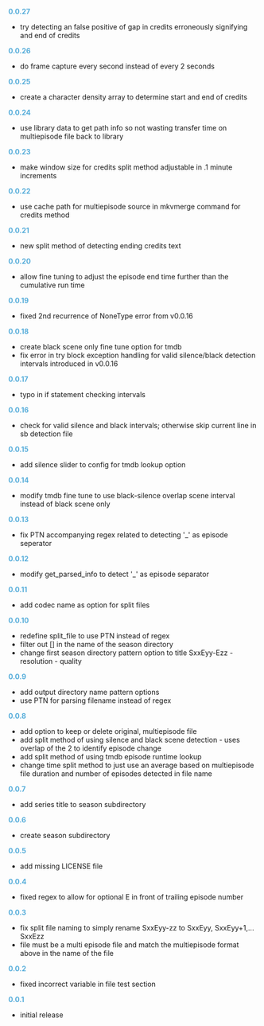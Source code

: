 
**<span style="color:#56adda">0.0.27</span>**
- try detecting an false positive of gap in credits erroneously signifying and end of credits

**<span style="color:#56adda">0.0.26</span>**
- do frame capture every second instead of every 2 seconds

**<span style="color:#56adda">0.0.25</span>**
- create a character density array to determine start and end of credits

**<span style="color:#56adda">0.0.24</span>**
- use library data to get path info so not wasting transfer time on multiepisode file back to library

**<span style="color:#56adda">0.0.23</span>**
- make window size for credits split method adjustable in .1 minute increments

**<span style="color:#56adda">0.0.22</span>**
- use cache path for multiepisode source in mkvmerge command for credits method

**<span style="color:#56adda">0.0.21</span>**
- new split method of detecting ending credits text

**<span style="color:#56adda">0.0.20</span>**
- allow fine tuning to adjust the episode end time further than the cumulative run time

**<span style="color:#56adda">0.0.19</span>**
- fixed 2nd recurrence of NoneType error from v0.0.16

**<span style="color:#56adda">0.0.18</span>**
- create black scene only fine tune option for tmdb
- fix error in try block exception handling for valid silence/black detection intervals introduced in v0.0.16 

**<span style="color:#56adda">0.0.17</span>**
- typo in if statement checking intervals

**<span style="color:#56adda">0.0.16</span>**
- check for valid silence and black intervals; otherwise skip current line in sb detection file

**<span style="color:#56adda">0.0.15</span>**
- add silence slider to config for tmdb lookup option

**<span style="color:#56adda">0.0.14</span>**
- modify tmdb fine tune to use black-silence overlap scene interval instead of black scene only

**<span style="color:#56adda">0.0.13</span>**
- fix PTN accompanying regex related to detecting '_' as episode seperator

**<span style="color:#56adda">0.0.12</span>**
- modify get_parsed_info to detect '_' as episode separator

**<span style="color:#56adda">0.0.11</span>**
- add codec name as option for split files

**<span style="color:#56adda">0.0.10</span>**
- redefine split_file to use PTN instead of regex
- filter out [] in the name of the season directory
- change first season directory pattern option to title SxxEyy-Ezz - resolution - quality

**<span style="color:#56adda">0.0.9</span>**
- add output directory name pattern options
- use PTN for parsing filename instead of regex

**<span style="color:#56adda">0.0.8</span>**
- add option to keep or delete original, multiepisode file
- add split method of using silence and black scene detection - uses overlap of the 2 to identify episode change
- add split method of using tmdb episode runtime lookup
- change time split method to just use an average based on multiepisode file duration and number of episodes detected in file name

**<span style="color:#56adda">0.0.7</span>**
- add series title to season subdirectory

**<span style="color:#56adda">0.0.6</span>**
- create season subdirectory

**<span style="color:#56adda">0.0.5</span>**
- add missing LICENSE file

**<span style="color:#56adda">0.0.4</span>**
- fixed regex to allow for optional E in front of trailing episode number

**<span style="color:#56adda">0.0.3</span>**
- fix split file naming to simply rename SxxEyy-zz to SxxEyy, SxxEyy+1,... SxxEzz
- file must be a multi episode file and match the multiepisode format above in the name of the file

**<span style="color:#56adda">0.0.2</span>**
- fixed incorrect variable in file test section

**<span style="color:#56adda">0.0.1</span>**
- initial release
